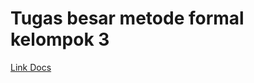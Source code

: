 # Tugas besar metode formal kelompok 3

[Link Docs](https://docs.google.com/document/d/1ravOKlDazLQA0FbTLotBM-o7Haj59wHBxYWaUgGKfKM/edit?usp=sharing)